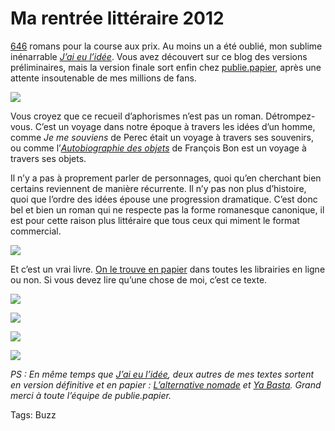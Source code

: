 # Ma rentrée littéraire 2012

[646](http://www.actualitte.com/librairies/les-100-000-exemplaires-une-economie-qui-se-decide-de-plus-en-plus-tot-36421.htm) romans pour la course aux prix. Au moins un a été oublié, mon sublime inénarrable [*J’ai eu l’idée*](http://blog.tcrouzet.com/id/). Vous avez découvert sur ce blog des versions préliminaires, mais la version finale sort enfin chez [publie.papier](http://publiepapier.fr/), après une attente insoutenable de mes millions de fans.<span id="more-27427"></span>

![](http://blog.tcrouzet.comhttps://tcrouzet.com/images_tc/2012/09/id1-450x407.jpg)

Vous croyez que ce recueil d’aphorismes n’est pas un roman. Détrompez-vous. C’est un voyage dans notre époque à travers les idées d’un homme, comme *Je me souviens* de Perec était un voyage à travers ses souvenirs, ou comme l’[*Autobiographie des objets*](http://blog.tcrouzet.com/2012/08/31/francois-bon-et-le-diy/) de François Bon est un voyage à travers ses objets.

Il n’y a pas à proprement parler de personnages, quoi qu’en cherchant bien certains reviennent de manière récurrente. Il n’y pas non plus d’histoire, quoi que l’ordre des idées épouse une progression dramatique. C’est donc bel et bien un roman qui ne respecte pas la forme romanesque canonique, il est pour cette raison plus littéraire que tous ceux qui miment le format commercial.

![](http://blog.tcrouzet.comhttps://tcrouzet.com/images_tc/2012/09/id2.jpg)

Et c’est un vrai livre. [On le trouve en papier](http://blog.tcrouzet.com/id/) dans toutes les librairies en ligne ou non. Si vous devez lire qu’une chose de moi, c’est ce texte.

![](http://blog.tcrouzet.comhttps://tcrouzet.com/images_tc/2012/09/id-p1.png)

![](http://blog.tcrouzet.comhttps://tcrouzet.com/images_tc/2012/09/id-p2.png)

![](http://blog.tcrouzet.comhttps://tcrouzet.com/images_tc/2012/09/id-p3.png)

![](http://blog.tcrouzet.comhttps://tcrouzet.com/images_tc/2012/09/id-p4.png)

*PS : En même temps que [*J’ai eu l’idée*](http://blog.tcrouzet.com/id/), deux autres de mes textes sortent en version définitive et en papier : [*L’alternative nomade*](http://blog.tcrouzet.com/alternative-nomade/) et [*Ya Basta*](http://blog.tcrouzet.com/ya-basta/). Grand merci à toute l’équipe de publie.papier.*

Tags: Buzz